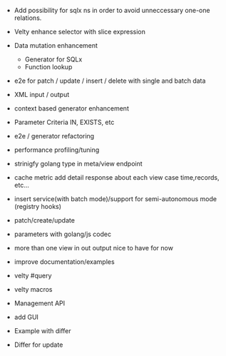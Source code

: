 - Add possibility for sqlx ns in order to avoid unneccessary one-one relations.
- Velty enhance selector with slice expression
- Data mutation enhancement
    - Generator for SQLx
    - Function lookup

- e2e for patch / update / insert / delete with single and batch data
- XML input / output

- context based generator enhancement
- Parameter Criteria IN, EXISTS, etc

- e2e / generator refactoring
- performance profiling/tuning
- strinigfy golang type in meta/view endpoint
- cache metric add detail response about each view case time,records, etc...
- insert service(with batch mode)/support for semi-autonomous mode (registry hooks)
- patch/create/update
- parameters with golang/js codec
- more than one view in out output nice to have for now
- improve documentation/examples

- velty #query
- velty macros
- Management API
- add GUI

- Example with differ
- Differ for update